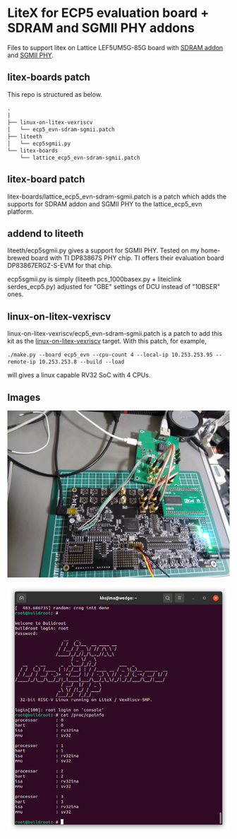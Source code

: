# LiteX for ECP5 evaluation board + SDRAM and SGMII PHY addons

Files to support litex on Lattice LEF5UM5G-85G board with [SDRAM addon](https://github.com/kazkojima/ecp5evn-sdram-addon) and [SGMII PHY](https://github.com/kazkojima/dp83867s-sgmii-board).

##  litex-boards patch

This repo is structured as below.

```
.
|
├── linux-on-litex-vexriscv
│   └── ecp5_evn-sdram-sgmii.patch
├── liteeth
│   └── ecp5sgmii.py
└── litex-boards
    └── lattice_ecp5_evn-sdram-sgmii.patch
```

## litex-board patch

litex-boards/lattice_ecp5_evn-sdram-sgmii.patch is a patch which adds the supports for SDRAM addon and SGMII PHY to the lattice_ecp5_evn platform.

## addend to liteeth

liteeth/ecp5sgmii.py gives a support for SGMII PHY. Tested on my home-brewed board with TI DP83867S PHY chip. TI offers their evaluation board DP83867ERGZ-S-EVM for that chip.

ecp5sgmii.py is simply
(liteeth pcs_1000basex.py + liteiclink serdes_ecp5.py)
adjusted for "GBE" settings of DCU instead of "10BSER" ones.

## linux-on-litex-vexriscv

linux-on-litex-vexriscv/ecp5_evn-sdram-sgmii.patch is a patch to add this kit as the [linux-on-litex-vexriscv](https://github.com/litex-hub/linux-on-litex-vexriscv) target. With this patch, for example,

```
./make.py --board ecp5_evn --cpu-count 4 --local-ip 10.253.253.95 --remote-ip 10.253.253.8 --build --load
```

will gives a linux capable RV32 SoC with 4 CPUs.

## Images

![hardwares](https://github.com/kazkojima/litex-lattice-ecp5-evn/blob/main/images/ecp5evn-addons.jpg)

![Screenshot of linux-on-litex-vexriscv console](https://github.com/kazkojima/litex-lattice-ecp5-evn/blob/main/images/console-smp.png)

